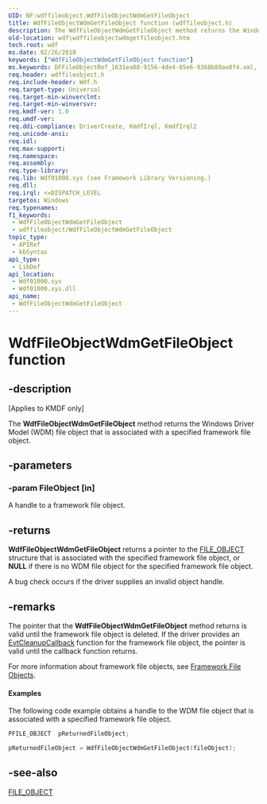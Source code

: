 ```yaml
---
UID: NF:wdffileobject.WdfFileObjectWdmGetFileObject
title: WdfFileObjectWdmGetFileObject function (wdffileobject.h)
description: The WdfFileObjectWdmGetFileObject method returns the Windows Driver Model (WDM) file object that is associated with a specified framework file object.
old-location: wdf\wdffileobjectwdmgetfileobject.htm
tech.root: wdf
ms.date: 02/26/2018
keywords: ["WdfFileObjectWdmGetFileObject function"]
ms.keywords: DFFileObjectRef_1631ea08-9156-4de4-85e6-9368b89ae0f4.xml, WdfFileObjectWdmGetFileObject, WdfFileObjectWdmGetFileObject method, kmdf.wdffileobjectwdmgetfileobject, wdf.wdffileobjectwdmgetfileobject, wdffileobject/WdfFileObjectWdmGetFileObject
req.header: wdffileobject.h
req.include-header: Wdf.h
req.target-type: Universal
req.target-min-winverclnt: 
req.target-min-winversvr: 
req.kmdf-ver: 1.0
req.umdf-ver: 
req.ddi-compliance: DriverCreate, KmdfIrql, KmdfIrql2
req.unicode-ansi: 
req.idl: 
req.max-support: 
req.namespace: 
req.assembly: 
req.type-library: 
req.lib: Wdf01000.sys (see Framework Library Versioning.)
req.dll: 
req.irql: <=DISPATCH_LEVEL
targetos: Windows
req.typenames: 
f1_keywords:
 - WdfFileObjectWdmGetFileObject
 - wdffileobject/WdfFileObjectWdmGetFileObject
topic_type:
 - APIRef
 - kbSyntax
api_type:
 - LibDef
api_location:
 - Wdf01000.sys
 - Wdf01000.sys.dll
api_name:
 - WdfFileObjectWdmGetFileObject
---
```


# WdfFileObjectWdmGetFileObject function


## -description

<p class="CCE_Message">[Applies to KMDF only]</p>

The <b>WdfFileObjectWdmGetFileObject</b> method returns the Windows Driver Model (WDM) file object that is associated with a specified framework file object.

## -parameters

### -param FileObject [in]


A handle to a framework file object.

## -returns

<b>WdfFileObjectWdmGetFileObject</b> returns a pointer to the <a href="/windows-hardware/drivers/ddi/wdm/ns-wdm-_file_object">FILE_OBJECT</a> structure that is associated with the specified framework file object, or <b>NULL</b> if there is no WDM file object for the specified framework file object.

A bug check occurs if the driver supplies an invalid object handle.

## -remarks

The pointer that the <b>WdfFileObjectWdmGetFileObject</b> method returns is valid until the framework file object is deleted. If the driver provides an <a href="/windows-hardware/drivers/ddi/wdfobject/nc-wdfobject-evt_wdf_object_context_cleanup">EvtCleanupCallback</a> function for the framework file object, the pointer is valid until the callback function returns.

For more information about framework file objects, see <a href="/windows-hardware/drivers/wdf/framework-file-objects">Framework File Objects</a>.


#### Examples

The following code example obtains a handle to the WDM file object that is associated with a specified framework file object.

```cpp
PFILE_OBJECT  pReturnedFileObject;

pReturnedFileObject = WdfFileObjectWdmGetFileObject(fileObject);
```

## -see-also

<a href="/windows-hardware/drivers/ddi/wdm/ns-wdm-_file_object">FILE_OBJECT</a>
